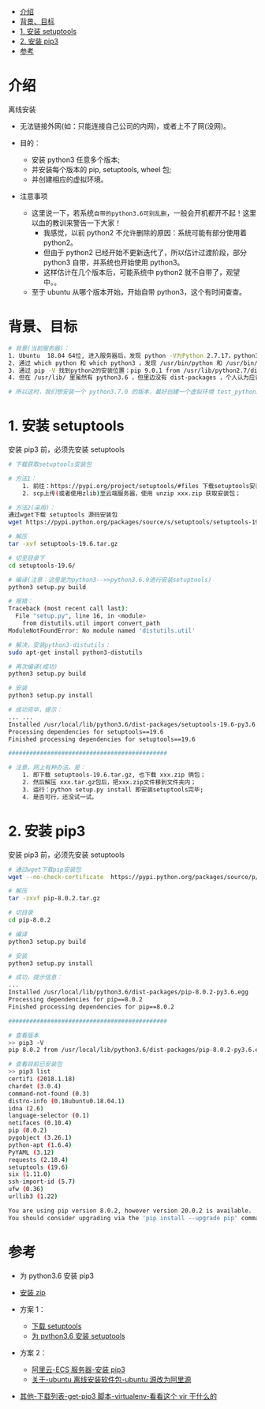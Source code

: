 <!--ts-->

- [介绍](#介绍)
- [背景、目标](#背景目标)
- [1. 安装 setuptools](#1-安装-setuptools)
- [2. 安装 pip3](#2-安装-pip3)
- [参考](#参考)

<!-- Added by: edy, at: 2023年 2月 3日 星期五 11时31分05秒 CST -->

<!--te-->

# 介绍

离线安装

- 无法链接外网(如：只能连接自己公司的内网)，或者上不了网(没网)。

- 目的：

  - 安装 python3 任意多个版本;
  - 并安装每个版本的 pip, setuptools, wheel 包;
  - 并创建相应的虚拟环境。

- 注意事项
  - 这里说一下，若系统`自带的python3.6可别乱删`，一般会开机都开不起！这里以血的教训来警告一下大家！
    - 我感觉，以前 python2 不允许删除的原因：系统可能有部分使用着 python2。
    - 但由于 python2 已经开始不更新迭代了，所以估计过渡阶段，部分 python3 自带，并系统也开始使用 python3。
    - 这样估计在几个版本后，可能系统中 python2 就不自带了，观望中。。
  - 至于 ubuntu 从哪个版本开始，开始自带 python3，这个有时间查查。

# 背景、目标

```bash
# 背景(当前服务器)：
1. Ubuntu  18.04 64位, 进入服务器后，发现 python -V为Python 2.7.17，python3 -V 为Python 3.6.9
2. 通过 which python 和 which python3 ，发现 /usr/bin/python 和 /usr/bin/python3 。
3. 通过 pip -V 找到python2的安装位置：pip 9.0.1 from /usr/lib/python2.7/dist-packages (python 2.7)
4. 但在 /usr/lib/ 里虽然有 python3.6 ，但里边没有 dist-packages ，个人认为应该是pip 还没有安装，所以没有任何包(纯净的)。

# 所以这时，我们想安装一个 python3.7.0 的版本，最好创建一个虚拟环境 test_python370 ，用于管理、部署自己的项目。那么，我们在 python3.6 有的情况下，离线安装虚拟包，然后离线安装 python3.7.0，并创建此版本虚拟环境。
```

# 1. 安装 setuptools

安装 pip3 前，必须先安装 setuptools

```bash
# 下载获取setuptools安装包

# 方法1：
    1. 前往：https://pypi.org/project/setuptools/#files 下载setuptools安装包(xxx.zip)。
    2. scp上传(或者使用zlib)至云端服务器，使用 unzip xxx.zip 获取安装包；

# 方法2(采用)：
通过wget下载 setuptools 源码安装包
wget https://pypi.python.org/packages/source/s/setuptools/setuptools-19.6.tar.gz

# 解压
tar -xvf setuptools-19.6.tar.gz

# 切至目录下
cd setuptools-19.6/

# 编译(注意：这里是为python3-->>python3.6.9进行安装setuptools)
python3 setup.py build

# 报错：
Traceback (most recent call last):
  File "setup.py", line 16, in <module>
    from distutils.util import convert_path
ModuleNotFoundError: No module named 'distutils.util'

# 解决，安装python3-distutils：
sudo apt-get install python3-distutils

# 再次编译(成功)
python3 setup.py build

# 安装
python3 setup.py install

# 成功完毕，提示：
... ...
Installed /usr/local/lib/python3.6/dist-packages/setuptools-19.6-py3.6.egg
Processing dependencies for setuptools==19.6
Finished processing dependencies for setuptools==19.6

#############################################

# 注意，网上有种办法，是：
    1. 即下载 setuptools-19.6.tar.gz, 也下载 xxx.zip 俩包；
    2. 然后解压 xxx.tar.gz包后，把xxx.zip文件移到文件夹内；
    3. 运行：python setup.py install 即安装setuptools完毕;
    4. 是否可行，还没试一试。
```

# 2. 安装 pip3

安装 pip3 前，必须先安装 setuptools

```bash
# 通过wget下载pip安装包
wget --no-check-certificate  https://pypi.python.org/packages/source/p/pip/pip-8.0.2.tar.gz#md5=3a73c4188f8dbad6a1e6f6d44d117eeb

# 解压
tar -zxvf pip-8.0.2.tar.gz

# 切目录
cd pip-8.0.2

# 编译
python3 setup.py build

# 安装
python3 setup.py install

# 成功，提示信息：
...
Installed /usr/local/lib/python3.6/dist-packages/pip-8.0.2-py3.6.egg
Processing dependencies for pip==8.0.2
Finished processing dependencies for pip==8.0.2

#############################################

# 查看版本
>> pip3 -V
pip 8.0.2 from /usr/local/lib/python3.6/dist-packages/pip-8.0.2-py3.6.egg (python 3.6)

# 查看目前已安装包
>> pip3 list
certifi (2018.1.18)
chardet (3.0.4)
command-not-found (0.3)
distro-info (0.18ubuntu0.18.04.1)
idna (2.6)
language-selector (0.1)
netifaces (0.10.4)
pip (8.0.2)
pygobject (3.26.1)
python-apt (1.6.4)
PyYAML (3.12)
requests (2.18.4)
setuptools (19.6)
six (1.11.0)
ssh-import-id (5.7)
ufw (0.36)
urllib3 (1.22)

You are using pip version 8.0.2, however version 20.0.2 is available.
You should consider upgrading via the 'pip install --upgrade pip' command.
```

# 参考

- 为 python3.6 安装 pip3
- [安装 zip](https://blog.csdn.net/n_fly/article/details/88368649)

- 方案 1：
  - [下载 setuptools](https://pypi.org/project/setuptools/#files)
  - [为 python3.6 安装 setuptools](https://blog.csdn.net/chenzeze0707/article/details/91344729)
- 方案 2：

  - [阿里云-ECS 服务器-安装 pip3](https://blog.csdn.net/xingzishuai/article/details/84064724)
  - [关于-ubuntu 离线安装软件包-ubuntu 源改为阿里源](https://www.cnblogs.com/xiao987334176/p/9875480.html)

- [其他-下载列表-get-pip3 脚本-virtualenv-看看这个 vir 干什么的](https://bootstrap.pypa.io/)
